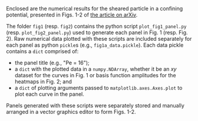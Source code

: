 Enclosed are the numerical results for the sheared particle in a confining potential, presented in Figs. 1-2 of [the article on arXiv](http://arxiv.org/abs/2406.01582).

The folder `fig1` (resp. `fig2`) contains the python script `plot_fig1_panel.py` (resp. `plot_fig2_panel.py`) used to generate each panel in Fig. 1 (resp. Fig. 2).  Raw numerical data plotted with these scripts are included separately for each panel as python `pickle`s (e.g., `fig1a_data.pickle`).  Each data pickle contains a `dict` comprised of:

- the panel title (e.g., "Pe = 16");
- a `dict` with the plotted data in a `numpy.NDArray`, whether it be an *xy* dataset for the curves in Fig. 1 or basis function amplitudes for the heatmaps in Fig. 2; and
- a `dict` of plotting arguments passed to `matplotlib.axes.Axes.plot` to plot each curve in the panel.

Panels generated with these scripts were separately stored and manually arranged in a vector graphics editor to form Figs. 1-2.
